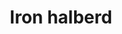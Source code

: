 ---
layout: item
title: Iron halberd
item-id: 3192
datatable: true
id: 3192
name: "Iron halberd"
members: true
lowalch: 112
highalch: 168
examine: "An iron halberd."
monsters:
  - id: 1834
    name: "Gorak"
    members: true
    combat_level: 145
    wiki_url: "https://oldschool.runescape.wiki/w/Gorak#Level_145"
    drops:
      - quantity: "1"
        rarity: 0.0234375
    image: "https://oldschool.runescape.wiki/images/thumb/7/7d/Gorak.png/260px-Gorak.png?4657a"
  - id: 3141
    name: "Gorak"
    members: true
    combat_level: 149
    wiki_url: "https://oldschool.runescape.wiki/w/Gorak#Level_149"
    drops:
      - quantity: "1"
        rarity: 0.0234375
    image: "https://oldschool.runescape.wiki/images/thumb/7/7d/Gorak.png/260px-Gorak.png?4657a"
---